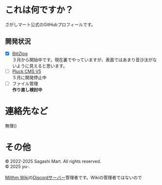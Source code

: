 # これは何ですか？
さがしマート公式のGitHubプロフィールです。

## 開発状況
- [x] [BlitZlog](https://github.com/sagashi0120/BlitZlog/)
<br>３月から開始中です。現在裏でやっていますが、表面ではあまり音沙汰がないように見えると思います。
- [ ] [Pluck CMS V5](https://github.com/sagashi0120/pluck-cms-unoffical)
<br>５月に開発停止中
- [ ] ファイル管理
<br>**作り直し検討中**

# 連絡先など
無理()

# その他
© 2022-2025 Sagashi Mart. All rights reserved.<br>
© 2025 yu-.<br>
<br>
[Milthm Wiki](https://wikiwiki.jp/milthm/)の[Discordサーバー](https://discord.gg/PwA2BvHGgY)管理者です。Wikiの管理者ではないので
